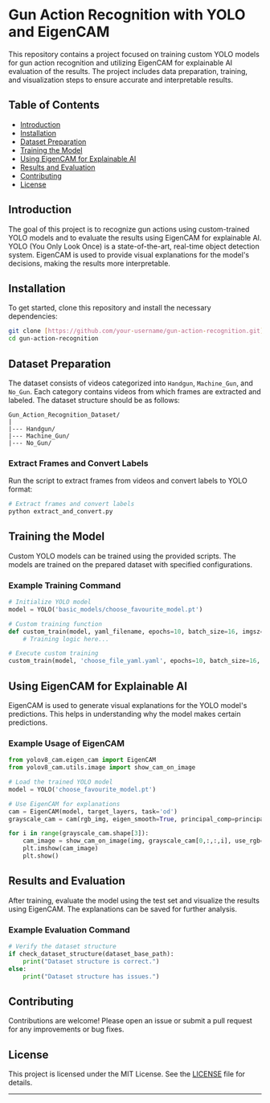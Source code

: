 # Gun Action Recognition with YOLO and EigenCAM

This repository contains a project focused on training custom YOLO models for gun action recognition and utilizing EigenCAM for explainable AI evaluation of the results. The project includes data preparation, training, and visualization steps to ensure accurate and interpretable results.

## Table of Contents

- [Introduction](#introduction)
- [Installation](#installation)
- [Dataset Preparation](#dataset-preparation)
- [Training the Model](#training-the-model)
- [Using EigenCAM for Explainable AI](#using-eigencam-for-explainable-ai)
- [Results and Evaluation](#results-and-evaluation)
- [Contributing](#contributing)
- [License](#license)

## Introduction

The goal of this project is to recognize gun actions using custom-trained YOLO models and to evaluate the results using EigenCAM for explainable AI. YOLO (You Only Look Once) is a state-of-the-art, real-time object detection system. EigenCAM is used to provide visual explanations for the model's decisions, making the results more interpretable.

## Installation

To get started, clone this repository and install the necessary dependencies:

```bash
git clone [https://github.com/your-username/gun-action-recognition.git](https://github.com/Andreavisi1/Eyes_on_Guns_w_YOLO)
cd gun-action-recognition
```

## Dataset Preparation

The dataset consists of videos categorized into `Handgun`, `Machine_Gun`, and `No_Gun`. Each category contains videos from which frames are extracted and labeled. The dataset structure should be as follows:

```
Gun_Action_Recognition_Dataset/
|
|--- Handgun/
|--- Machine_Gun/
|--- No_Gun/
```

### Extract Frames and Convert Labels

Run the script to extract frames from videos and convert labels to YOLO format:

```python
# Extract frames and convert labels
python extract_and_convert.py
```

## Training the Model

Custom YOLO models can be trained using the provided scripts. The models are trained on the prepared dataset with specified configurations.

### Example Training Command

```python
# Initialize YOLO model
model = YOLO('basic_models/choose_favourite_model.pt')

# Custom training function
def custom_train(model, yaml_filename, epochs=10, batch_size=16, imgsz=480):
    # Training logic here...

# Execute custom training
custom_train(model, 'choose_file_yaml.yaml', epochs=10, batch_size=16, imgsz=640)
```

## Using EigenCAM for Explainable AI

EigenCAM is used to generate visual explanations for the YOLO model's predictions. This helps in understanding why the model makes certain predictions.

### Example Usage of EigenCAM

```python
from yolov8_cam.eigen_cam import EigenCAM
from yolov8_cam.utils.image import show_cam_on_image

# Load the trained YOLO model
model = YOLO('choose_favourite_model.pt')

# Use EigenCAM for explanations
cam = EigenCAM(model, target_layers, task='od')
grayscale_cam = cam(rgb_img, eigen_smooth=True, principal_comp=principal_comp)

for i in range(grayscale_cam.shape[3]):
    cam_image = show_cam_on_image(img, grayscale_cam[0,:,:,i], use_rgb=True)
    plt.imshow(cam_image)
    plt.show()
```

## Results and Evaluation

After training, evaluate the model using the test set and visualize the results using EigenCAM. The explanations can be saved for further analysis.

### Example Evaluation Command

```python
# Verify the dataset structure
if check_dataset_structure(dataset_base_path):
    print("Dataset structure is correct.")
else:
    print("Dataset structure has issues.")
```

## Contributing

Contributions are welcome! Please open an issue or submit a pull request for any improvements or bug fixes.

## License

This project is licensed under the MIT License. See the [LICENSE](LICENSE) file for details.

---

